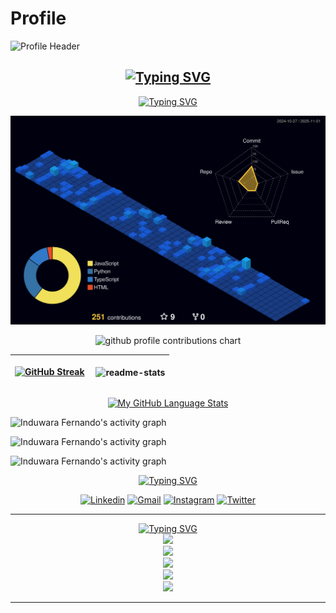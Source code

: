 # Profile

![Profile Header](https://github.com/induwarafernando/induwarafernando/blob/main/Green%20Simple%20Manager%20LinkedIn%20Banner%20(1).gif)


<h2 align="center">
<div>
    <a href="https://git.io/typing-svg">
    <img src="https://readme-typing-svg.demolab.com?font=Fira+Code&color=d580ff&center=true&vCenter=true&width=435&lines=Hi%2C+I'm+Induwara" alt="Typing SVG" />
    </a>
</div>		
</h2>

<div align="center">
    <a href="https://git.io/typing-svg">
        <img src="https://readme-typing-svg.demolab.com?font=Fira+Code&duration=1&pause=1&color=DD9AFF&center=true&vCenter=true&repeat=false&width=435&lines=My+Contributions" alt="Typing SVG" />
    </a>
</div>

![Contributions](https://github.com/induwarafernando/induwarafernando/blob/main/profile-3d-contrib/profile-night-view.svg)


<p align="center" >
	<picture>
	  <source media="(prefers-color-scheme: dark)"  srcset="https://raw.githubusercontent.com/induwarafernando/induwarafernando/output-3d-contrib/profile-custom-hacker.svg" />
	  <img alt="github profile contributions chart"    src="https://raw.githubusercontent.com/induwarafernando/induwarafernando/output-3d-contrib/profile-custom-hacker.svg" />
	</picture>
</p>

| [![GitHub Streak](http://github-readme-streak-stats.herokuapp.com?user=induwarafernando&theme=midnight-purple&hide_border=true)](https://git.io/streak-stats) | <p align="left">&nbsp;<img align="center" src="https://github-readme-stats.vercel.app/api?username=induwarafernando&show_icons=true&theme=midnight-purple&rank_icon=github&hide_border=true&locale=en" alt="readme-stats" /></p> |
| ------------- | ------------- |

<div align="center">

[![My GitHub Language Stats](https://github-readme-stats.vercel.app/api/top-langs/?username=induwarafernando&langs_count=5&theme=tokyonight)](https://github.com/anuraghazra/github-readme-stats)

</div>

![Induwara Fernando's activity graph](https://github-readme-activity-graph.vercel.app/graph?username=induwarafernando&theme=merko&area=true&hide_border=true)

![Induwara Fernando's activity graph](https://github-readme-activity-graph.vercel.app/graph?username=induwarafernando&theme=onedark&area=true&hide_border=true)

![Induwara Fernando's activity graph](https://github-readme-activity-graph.vercel.app/graph?username=induwarafernando&theme=nord&area=true&hide_border=true)


<div align="center">
<a href="https://git.io/typing-svg">
        <img src="https://readme-typing-svg.demolab.com?font=Fira+Code&duration=1&pause=1&color=DD9AFF&center=true&vCenter=true&repeat=false&width=435&lines=My+Socials" 
alt="Typing SVG" />
</a>
    

[![Linkedin](https://img.shields.io/badge/LinkedIn-0077B5?style=for-the-badge&logo=linkedin&logoColor=white)](https://www.linkedin.com/in/induwara-fernando-994396243/)
[![Gmail](https://img.shields.io/badge/Gmail-D14836?style=for-the-badge&logo=gmail&logoColor=white)](mailto:induwarafernando9@gmail.com)
[![Instagram](https://img.shields.io/badge/Instagram-E4405F?style=for-the-badge&logo=instagram&logoColor=white)](https://www.instagram.com/__.induwara/)
[![Twitter](https://img.shields.io/badge/Twitter-1DA1F2?style=for-the-badge&logo=twitter&logoColor=white&link=https%3A%2F%2Ftwitter.com%2Fitzluminara)](https://twitter.com/InduwaraKF)
<div>
<hr> 

<p align="center">
    <a href="https://git.io/typing-svg">
        <img src="https://readme-typing-svg.demolab.com?font=Fira+Code&duration=1&pause=1&color=DD9AFF&center=true&vCenter=true&repeat=false&width=435&lines=Languages+and+Tools" alt="Typing SVG" />
    </a>
    <br>
    <a href="https://skillicons.dev">
	<img src="https://skillicons.dev/icons?i=express,mongodb,react,nodejs,postman" />    
        <br>
        <img src="https://skillicons.dev/icons?i=html,css,js,sqlite,mysql,py,cs,linux,git,github,java,figma,notion" />
	<br>
	<img src="https://skillicons.dev/icons?i=flutter,dart" />
	<br>
        <img src="https://skillicons.dev/icons?i=laravel,tailwind" />
	<br>
        <img src="https://skillicons.dev/icons?i=androidstudio,visualstudio,vscode,phpstorm" />
    </a>
</p>
<hr>

